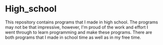 # High_school
This repository contains programs that I made in high school. The programs may not be that impressive, however, I'm proud of the work and effort I went through to learn programming and make these programs. There are both programs that I made in school time as well as in my free time.
